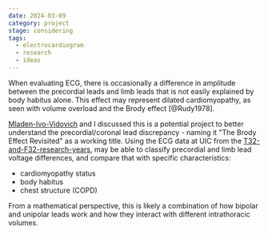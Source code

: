 ```yaml
---
date: 2024-03-09
category: project
stage: considering
tags:
  - electrocardiogram
  - research
  - ideas
---
```


When evaluating ECG, there is occasionally a difference in amplitude between the precordial leads and limb leads that is not easily explained by body habitus alone. 
This effect may represent dilated cardiomyopathy, as seen with volume overload and the Brody effect [@Rudy1978].

[Mladen-Ivo-Vidovich](Mladen-Ivo-Vidovich.md) and I discussed this is a potential project to better understand the precordial/coronal lead discrepancy - naming it "The Brody Effect Revisited" as a working title.
Using the ECG data at UIC from the [T32- and-F32-research-years](../permanent/T32-%20and-F32-research-years.md), may be able to classify precordial and limb lead voltage differences, and compare that with specific characteristics:

- cardiomyopathy status
- body habitus
- chest structure (COPD)

From a mathematical perspective, this is likely a combination of how bipolar and unipolar leads work and how they interact with different intrathoracic volumes. 